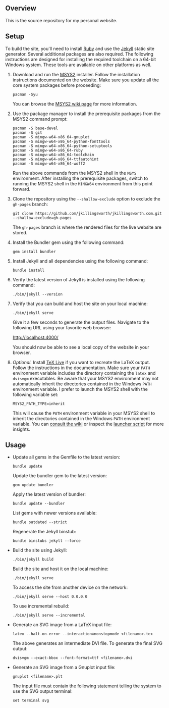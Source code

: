 ## Overview

This is the source repository for my personal website.

## Setup

To build the site, you'll need to install [Ruby](https://www.ruby-lang.org/) and use the [Jekyll](https://jekyllrb.com/) static site generator. Several additional packages are also required. The following instructions are designed for installing the required toolchain on a 64-bit Windows system. These tools are available on other platforms as well.

1. Download and run the [MSYS2](https://www.msys2.org/) installer. Follow the installation instructions documented on the website. Make sure you update all the core system packages before proceeding:

       pacman -Syu

   You can browse the [MSYS2 wiki page](https://www.msys2.org/wiki/Home/) for more information.

2. Use the package manager to install the prerequisite packages from the MSYS2 command prompt:

       pacman -S base-devel
       pacman -S git
       pacman -S mingw-w64-x86_64-gnuplot
       pacman -S mingw-w64-x86_64-python-fonttools
       pacman -S mingw-w64-x86_64-python-setuptools
       pacman -S mingw-w64-x86_64-ruby
       pacman -S mingw-w64-x86_64-toolchain
       pacman -S mingw-w64-x86_64-ttfautohint
       pacman -S mingw-w64-x86_64-woff2

   Run the above commands from the MSYS2 shell in the `MSYS` environment. After installing the prerequisite packages, switch to running the MSYS2 shell in the `MINGW64` environment from this point forward.

3. Clone the repository using the `--shallow-exclude` option to exclude the `gh-pages` branch:

       git clone https://github.com/jkillingsworth/jkillingsworth.com.git --shallow-exclude=gh-pages

   The `gh-pages` branch is where the rendered files for the live website are stored.

4. Install the Bundler gem using the following command:

       gem install bundler

5. Install Jekyll and all dependencies using the following command:

       bundle install

6. Verify the latest version of Jekyll is installed using the following command:

       ./bin/jekyll --version

7. Verify that you can build and host the site on your local machine:

       ./bin/jekyll serve

   Give it a few seconds to generate the output files. Navigate to the following URL using your favorite web browser:

   [http://localhost:4000/](http://localhost:4000/)

   You should now be able to see a local copy of the website in your browser.

8. *Optional.* Install [TeX Live](https://www.tug.org/texlive/) if you want to recreate the LaTeX output. Follow the instructions in the documentation. Make sure your `PATH` environment variable includes the directory containing the `latex` and `dvisvgm` executables. Be aware that your MSYS2 environment may not automatically inherit the directories contained in the Windows `PATH` environment variable. I prefer to launch the MSYS2 shell with the following variable set:

       MSYS2_PATH_TYPE=inherit

   This will cause the `PATH` environment variable in your MSYS2 shell to inherit the directories contained in the Windows `PATH` environment variable. You can [consult the wiki](https://www.msys2.org/wiki/MSYS2-introduction/#path) or inspect the [launcher script](https://github.com/msys2/MSYS2-packages/blob/master/filesystem/msys2_shell.cmd) for more insights.

## Usage

* Update all gems in the Gemfile to the latest version:

      bundle update

  Update the bundler gem to the latest version:

      gem update bundler

  Apply the latest version of bundler:

      bundle update --bundler

  List gems with newer versions available:

      bundle outdated --strict

  Regenerate the Jekyll binstub:

      bundle binstubs jekyll --force

* Build the site using Jekyll:

      ./bin/jekyll build

  Build the site and host it on the local machine:

      ./bin/jekyll serve

  To access the site from another device on the network:

      ./bin/jekyll serve --host 0.0.0.0

  To use incremental rebuild:

      ./bin/jekyll serve --incremental

* Generate an SVG image from a LaTeX input file:

      latex --halt-on-error --interaction=nonstopmode <filename>.tex

  The above generates an intermediate DVI file. To generate the final SVG output:

      dvisvgm --exact-bbox --font-format=ttf <filename>.dvi

* Generate an SVG image from a Gnuplot input file:

      gnuplot <filename>.plt

  The input file must contain the following statement telling the system to use the SVG output terminal:

      set terminal svg
